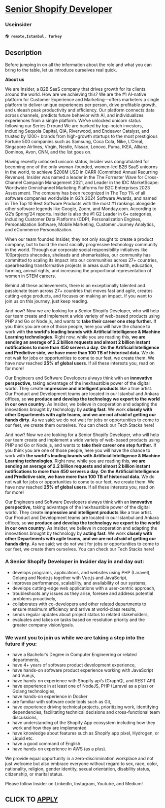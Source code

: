 # [Senior Shopify Developer](https://www.remotewlb.com/apply/senior-shopify-developer)  
### Useinsider  
#### `🌎 remote,Istanbul, Turkey`  

## Description

Before jumping in on all the information about the role and what you can bring to the table, let us introduce ourselves real quick.

  

 **About us**

  

We are Insider, a B2B SaaS company that drives growth for its clients around the world. How are we achieving this? We are the #1 AI-native platform for Customer Experience and Marketing—offers marketers a single platform to deliver unique experiences per person, drive profitable growth, and unleash peak productivity and efficiency. Our platform connects data across channels, predicts future behavior with AI, and individualizes experiences from a single platform. We’ve unlocked unicorn status following our Series D round We are backed by top-notch investors, including Sequoia Capital, QIA, Riverwood, and Endeavor Catalyst, and trusted by 1200+ brands from high-growth startups to the most prestigious Fortune 500 companies such as Samsung, Coca Cola, Nike, L’Oreal, Singapore Airlines, Virgin, Nestle, Nissan, Lenovo, Puma, IKEA, Allianz, Dominos, Avon, CNN, and the list goes on.

Having recently unlocked unicorn status, Insider was congratulated for becoming one of the only woman-founded, women-led B2B SaaS unicorns in the world, to achieve $200M USD in CARR (Committed Annual Recurring Revenue). Insider was named a leader in the The Forrester Wave for Cross-Channel Campaign Management 2021, and Leader in the IDC MarketScape: Worldwide Omnichannel Marketing Platforms for B2C Enterprises 2023 Assessment. The company has been recognized in The Top 1% of all software companies worldwide in G2’s 2024 Software Awards, and named in The Top 10 Best Software Products with the most #1 rankings alongside other software legends like Google, Zoom, and Monday.com. According to G2’s Spring’24 reports. Insider is also the #1 G2 Leader in 6+ categories, including Customer Data Platforms (CDP), Personalization Engines, Personalization Software, Mobile Marketing, Customer Journey Analytics, and eCommerce Personalization.

  

When our team founded Insider, they not only sought to create a product company, but to build the most socially progressive technology community in the world. Through our corporate social responsibility initiatives like 100projects shecodes, sheleads and shemarkables, our community has committed to scaling its impact into our communities across 27+ countries, spearheading transformative projects in areas such as health, education, farming, animal rights, and increasing the proportional representation of women in STEM careers.

  

Behind all these achievements, there is an exceptionally talented and passionate team across 27+ countries that moves fast and agile, creates cutting-edge products, and focuses on making an impact. If you want to join us on this journey, just keep reading.

  

And now? Now we are looking for a Senior Shopify Developer, who will help our team create and implement a wide variety of web-based products using PHP and Go or Node.js, and wants to **take their career one step further.** If you think you are one of those people, here you will have the chance to work with **the world's leading brands with Artificial Intelligence & Machine Learning technologies**. Right now, while you are reading this, **we are sending an average of 2.2 billion requests and almost 2 billion instant notifications to more than 450 servers a day**. **On the Artificial Intelligence and Predictive side, we have more than 100 TB of historical data**. We do not wait for jobs or opportunities to come to our feet, we create them. We have now reached **25% of global users**. If all these interests you, read on for more!

  

Our Engineers and Software Developers always think with an **innovative perspective,** taking advantage of the inexhaustible power of the digital world. They create **impressive and intelligent products** like a true artist. Our Product and Development teams are located in our Istanbul and Ankara offices, so **we produce and develop the technology we export to the world in our own country**. As Insider, we believe in cooperation and adapting the innovations brought by technology by **acting fast**. We work **closely with other Departments with agile teams, and we are not afraid of getting our hands dirty**. As we said; we do not wait for jobs or opportunities to come to our feet, we create them ourselves. You can check our Tech Stacks here!

  

And now? Now we are looking for a Senior Shopify Developer, who will help our team create and implement a wide variety of web-based products using PHP and Go or Node.js, and wants to **take their career one step further.** If you think you are one of those people, here you will have the chance to work with **the world's leading brands with Artificial Intelligence & Machine Learning technologies**. Right now, while you are reading this, **we are sending an average of 2.2 billion requests and almost 2 billion instant notifications to more than 450 servers a day**. **On the Artificial Intelligence and Predictive side, we have more than 100 TB of historical data**. We do not wait for jobs or opportunities to come to our feet, we create them. We have now reached **25% of global users**. If all these interests you, read on for more!

  

Our Engineers and Software Developers always think with an **innovative perspective,** taking advantage of the inexhaustible power of the digital world. They create **impressive and intelligent products** like a true artist. Our Product and Development teams are located in our Istanbul and Ankara offices, so **we produce and develop the technology we export to the world in our own country**. As Insider, we believe in cooperation and adapting the innovations brought by technology by **acting fast**. We work **closely with other Departments with agile teams, and we are not afraid of getting our hands dirty**. As we said; we do not wait for jobs or opportunities to come to our feet, we create them ourselves. You can check our Tech Stacks here!

  

### A Senior Shopify Developer in Insider day in and day out:

* develops programs, applications, and websites using PHP (Laravel), Golang and Node.js together with Vue.js and JavaScript,
* improves performance, scalability, and availability of our systems,
* develops cutting-edge web applications with a user-centric approach,
* troubleshoots any issues as they arise, foresee and address potential problems proactively,
* collaborates with co-developers and other related departments to ensure maximum efficiency and arrive at world-class results,
* sends regular updates about project status to related stakeholders,
* evaluates and takes on tasks based on resolution priority and the greater company vision/goals.

  

### We want you to join us while we are taking a step into the future if you:

* have a Bachelor’s Degree in Computer Engineering or related departments,
* have 4+ years of software product development experience,
* have hands-on software product experience working with JavaScript and Vue.js,
* have hands-on experience with Shopify api’s (GraphQL and REST API)
* have experience in at least one of NodeJS, PHP (Laravel as a plus) or Golang technologies, 
* have hands-on experience in Docker
* are familiar with software code tools such as Git,
* have experience driving technical projects, prioritizing work, identifying dependencies, facilitating technical decisions and cross-functional team discussions,
* have understanding of the Shopify App ecosystem including how they work and how they are implemented
* have knowledge about features such as Shopify app pixel, Hydrogen, or Liquid etc.
* have a good command of English
* have hands-on experience in AWS (as a plus).

  

We provide equal opportunity in a zero-discrimination workplace and not just welcome but also embrace everyone without regard to sex, race, color, nationality, religion, gender identity, sexual orientation, disability status, citizenship, or marital status.

  

Please follow Insider on LinkedIn, Instagram, Youtube, and Medium!

  
## CLICK TO [APPLY](https://www.remotewlb.com/apply/senior-shopify-developer)

